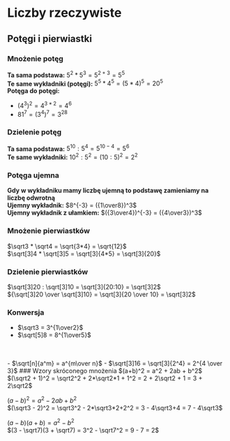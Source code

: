 # Liczby rzeczywiste
## Potęgi i pierwiastki
### Mnożenie potęg
**Ta sama podstawa:** $5^2 * 5^3 = 5^{2+3} = 5^5$  
**Te same wykładniki (potęgi):** $5^5 * 4^5 = (5*4)^5 = 20^5$  
**Potęga do potęgi:** 
- $(4^3)^2 = 4^{3*2} = 4^6$
- $81^7 = (3^4)^7 = 3^{28}$
### Dzielenie potęg
**Ta sama podstawa:** $5^{10} : 5^4 = 5^{10-4} = 5^6$  
**Te same wykładniki:** $10^2 : 5^2 = (10 : 5)^2 = 2^2$
### Potęga ujemna
**Gdy w wykładniku mamy liczbę ujemną to podstawę zamieniamy na liczbę odwrotną**  
**Ujemny wykładnik:** $8^{-3} = ({1\over8})^3$  
**Ujemny wykładnik z ułamkiem:** $({3\over4})^{-3} = ({4\over3})^3$  
### Mnożenie pierwiastków
$\sqrt3 * \sqrt4 = \sqrt{3*4} = \sqrt{12}$  
$\sqrt[3]4 * \sqrt[3]5 = \sqrt[3]{4*5} = \sqrt[3]{20}$  
### Dzielenie pierwiastków
$\sqrt[3]20 : \sqrt[3]10 = \sqrt[3]{20:10} = \sqrt[3]2$  
${\sqrt[3]20 \over \sqrt[3]10} = \sqrt[3]{20 \over 10} = \sqrt[3]2$
### Konwersja
- $\sqrt3 = 3^{1\over2}$
- $\sqrt[5]8 = 8^{1\over5}$
<br>
<br>
- $\sqrt[n]{a^m} = a^{m\over n}$
- $\sqrt[3]16 = \sqrt[3]{2^4} = 2^{4 \over 3}$
### Wzory skróconego mnożenia
$(a+b)^2 = a^2 + 2ab + b^2$  
$(\sqrt2 + 1)^2 = \sqrt2^2 + 2*\sqrt2*1 + 1^2 = 2 + 2\sqrt2 + 1 = 3 + 2\sqrt2$  

$(a - b)^2 = a^2 - 2ab + b^2$  
$(\sqrt3 - 2)^2 = \sqrt3^2 - 2*\sqrt3*2+2^2 = 3 - 4\sqrt3+4 = 7 - 4\sqrt3$  

$(a-b)(a+b) = a^2 - b^2$  
$(3 - \sqrt7)(3 + \sqrt7) = 3^2 - \sqrt7^2 = 9 - 7 = 2$  
